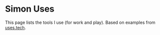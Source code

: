 # Simon Uses

This page lists the tools I use (for work and play). Based on examples from [uses.tech](https://uses.tech).
